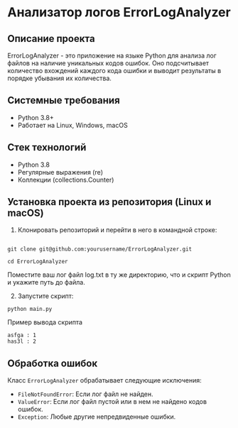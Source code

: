 Анализатор логов ErrorLogAnalyzer
=====

Описание проекта
----------
ErrorLogAnalyzer - это приложение на языке Python для анализа лог файлов на наличие уникальных кодов ошибок. Оно подсчитывает количество вхождений каждого кода ошибки и выводит результаты в порядке убывания их количества.

Системные требования
----------
* Python 3.8+
* Работает на Linux, Windows, macOS

Стек технологий
----------
* Python 3.8
* Регулярные выражения (re)
* Коллекции (collections.Counter)

Установка проекта из репозитория (Linux и macOS)
----------

1. Клонировать репозиторий и перейти в него в командной строке:
```

git clone git@github.com:yourusername/ErrorLogAnalyzer.git

cd ErrorLogAnalyzer
``` 

Поместите ваш лог файл log.txt в ту же директорию, что и скрипт Python и укажите путь до файла.

2. Запустите скрипт:
```
python main.py

```
Пример вывода скрипта
```
asfga : 1
has3l : 2
```

## Обработка ошибок

Класс `ErrorLogAnalyzer` обрабатывает следующие исключения:
- `FileNotFoundError`: Если лог файл не найден.
- `ValueError`: Если лог файл пустой или в нем не найдено кодов ошибок.
- `Exception`: Любые другие непредвиденные ошибки.
